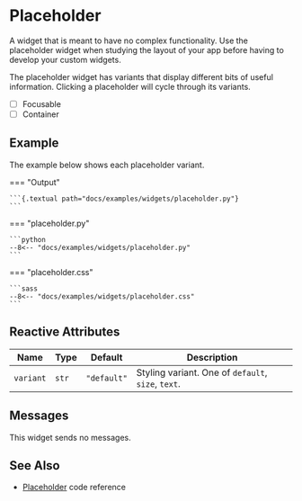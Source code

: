 # Placeholder


A widget that is meant to have no complex functionality.
Use the placeholder widget when studying the layout of your app before having to develop your custom widgets.

The placeholder widget has variants that display different bits of useful information.
Clicking a placeholder will cycle through its variants.

- [ ] Focusable
- [ ] Container

## Example

The example below shows each placeholder variant.

=== "Output"

    ```{.textual path="docs/examples/widgets/placeholder.py"}
    ```

=== "placeholder.py"

    ```python
    --8<-- "docs/examples/widgets/placeholder.py"
    ```

=== "placeholder.css"

    ```sass
    --8<-- "docs/examples/widgets/placeholder.css"
    ```

## Reactive Attributes

| Name       | Type   | Default     | Description                                        |
| ---------- | ------ | ----------- | -------------------------------------------------- |
| `variant`  | `str`  | `"default"` | Styling variant. One of `default`, `size`, `text`. |


## Messages

This widget sends no messages.

## See Also

* [Placeholder](../api/placeholder.md) code reference
